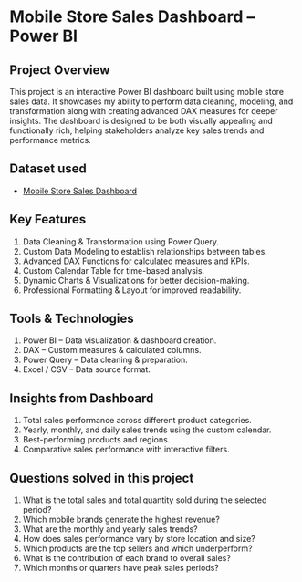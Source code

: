 # Mobile Store Sales Dashboard – Power BI
## Project Overview
This project is an interactive Power BI dashboard built using mobile store sales data.
It showcases my ability to perform data cleaning, modeling, and transformation along with creating advanced DAX measures for deeper insights. The dashboard is designed to be both visually appealing and functionally rich, helping stakeholders analyze key sales trends and performance metrics.

## Dataset used
- <a href = "https://github.com/Umeshpratapsingh1306/Data-Analysis-Power-Bi-Deshboard/blob/main/Mobile%20Sales%20Data.xlsx"> Mobile Store Sales Dashboard</a>
 
## Key Features
1. Data Cleaning & Transformation using Power Query.
2. Custom Data Modeling to establish relationships between tables.
3. Advanced DAX Functions for calculated measures and KPIs.
4. Custom Calendar Table for time-based analysis.
5. Dynamic Charts & Visualizations for better decision-making.
6. Professional Formatting & Layout for improved readability.

## Tools & Technologies
1. Power BI – Data visualization & dashboard creation.
2. DAX – Custom measures & calculated columns.
3. Power Query – Data cleaning & preparation.
4. Excel / CSV – Data source format.

## Insights from Dashboard
1. Total sales performance across different product categories.
2. Yearly, monthly, and daily sales trends using the custom calendar.
3. Best-performing products and regions.
4. Comparative sales performance with interactive filters.

## Questions solved in this project
1. What is the total sales and total quantity sold during the selected period?
2. Which mobile brands generate the highest revenue?
3. What are the monthly and yearly sales trends?
4. How does sales performance vary by store location and size?
5. Which products are the top sellers and which underperform?
6. What is the contribution of each brand to overall sales?
7. Which months or quarters have peak sales periods?



